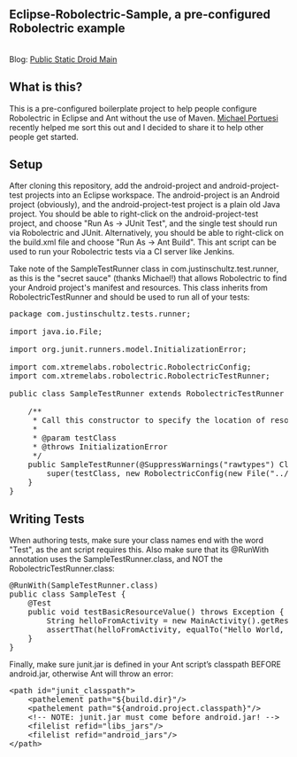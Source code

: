 ## Eclipse-Robolectric-Sample, a pre-configured Robolectric example  
&nbsp;  
Blog: [Public Static Droid Main](http://publicstaticdroidmain.com/2012/03/robolectric-ant-project-eclipse/)
## What is this?
This is a pre-configured boilerplate project to help people configure Robolectric in Eclipse and Ant without the use of Maven. [Michael Portuesi](http://digitaldumptruck.jotabout.com/) recently helped me sort this out and I decided to share it to help other people get started. 

## Setup
After cloning this repository, add the android-project and android-project-test projects into an Eclipse workspace. The android-project is an Android project (obviously), and the android-project-test project is a plain old Java project. You should be able to right-click on the android-project-test project, and choose "Run As -> JUnit Test", and the single test should run via Robolectric and JUnit. Alternatively, you should be able to right-click on the build.xml file and choose "Run As -> Ant Build". This ant script can be used to run your Robolectric tests via a CI server like Jenkins. 

Take note of the SampleTestRunner class in com.justinschultz.test.runner, as this is the "secret sauce" (thanks Michael!) that allows Robolectric to find your Android project's manifest and resources. This class inherits from RobolectricTestRunner and should be used to run all of your tests:
<pre>
package com.justinschultz.tests.runner;

import java.io.File;

import org.junit.runners.model.InitializationError;

import com.xtremelabs.robolectric.RobolectricConfig;
import com.xtremelabs.robolectric.RobolectricTestRunner;

public class SampleTestRunner extends RobolectricTestRunner {

	/**
	 * Call this constructor to specify the location of resources and AndroidManifest.xml.
	 * 
	 * @param testClass
	 * @throws InitializationError
	 */	
	public SampleTestRunner(@SuppressWarnings("rawtypes") Class testClass) throws InitializationError {
		super(testClass, new RobolectricConfig(new File("../android-project/AndroidManifest.xml"), new File("../android-project/res")));
	}
}
</pre>

## Writing Tests
When authoring tests, make sure your class names end with the word "Test", as the ant script requires this. Also make sure that its @RunWith annotation uses the SampleTestRunner.class, and NOT the RobolectricTestRunner.class:
<pre>
@RunWith(SampleTestRunner.class)
public class SampleTest {
    @Test
    public void testBasicResourceValue() throws Exception {
        String helloFromActivity = new MainActivity().getResources().getString(R.string.hello);
        assertThat(helloFromActivity, equalTo("Hello World, MainActivity!"));
    }
}
</pre>
  
Finally, make sure junit.jar is defined in your Ant script’s classpath BEFORE android.jar, otherwise Ant will throw an error:  
<pre>
&lt;path id=&quot;junit_classpath&quot;&gt;
    &lt;pathelement path=&quot;${build.dir}&quot;/&gt;
    &lt;pathelement path=&quot;${android.project.classpath}&quot;/&gt;
    &lt;!-- NOTE: junit.jar must come before android.jar! --&gt;
    &lt;filelist refid=&quot;libs_jars&quot;/&gt;
    &lt;filelist refid=&quot;android_jars&quot;/&gt;
&lt;/path&gt;
</pre>
